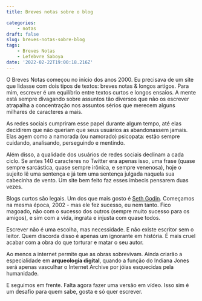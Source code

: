 ```yaml
---
title: Breves notas sobre o blog

categories:
    - notas
draft: false
slug: breves-notas-sobre-blog
tags:
    - Breves Notas
    - Lefebvre Saboya
date: '2022-02-22T19:00:18.216Z'
---
```


O Breves Notas começou no início dos anos 2000. Eu precisava de um site que lidasse com dois tipos de textos: breves notas & longos artigos. Para mim, escrever é um equilíbrio entre textos curtos e longos ensaios. A mente está sempre divagando sobre assuntos tão diversos que não os escrever atrapalha a concentração nos assuntos sérios que merecem alguns milhares de caracteres a mais.

As redes sociais cumpriram esse papel durante algum tempo, até elas decidirem que não queriam que seus usuários as abandonassem jamais. Elas agem como a namorada (ou namorado) psicopata: estão sempre cuidando, analisando, perseguindo e mentindo. 

Além disso, a qualidade dos usuários de redes sociais declinam a cada ciclo. Se antes 140 caracteres no Twitter era apenas isso, uma frase (quase sempre sarcástica, quase sempre irônica, e sempre venenosa), hoje o sujeito lê uma sentença e já tem uma sentença julgada naquela sua cabecinha de vento. Um site bem feito faz esses imbecis pensarem duas vezes.

Blogs curtos são legais. Um dos que mais gosto é [Seth Godin](https://seths.blog/). Começamos na mesma época, 2002 - mas ele fez sucesso, eu nem tanto. Fico magoado, não com o sucesso dos outros (sempre muito sucesso para os amigos), e sim com a vida, ingrata e injusta com quase todos. 

Escrever não é uma escolha, mas necessidade. E não existe escritor sem o leitor. Quem discorda disso é apenas um ignorante em história. É mais cruel acabar com a obra do que torturar e matar o seu autor. 

Ao menos a internet permite que as obras sobrevivam. Ainda criarão a especialidade em **arqueologia digital**, quando a função do Indiana Jones será apenas vasculhar o Internet Archive por jóias esquecidas pela humanidade. 

E seguimos em frente. Falta agora fazer uma versão em vídeo. Isso sim é um desafio para quem sabe, gosta e só quer escrever. 
